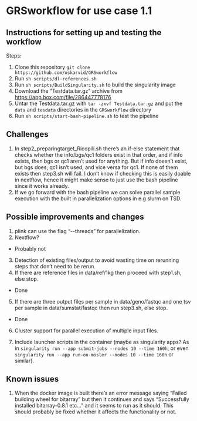 # GRSworkflow for use case 1.1

## Instructions for setting up and testing the workflow  
Steps:  
1. Clone this repository `git clone https://github.com/oskarvid/GRSworkflow`  
2. Run `sh scripts/dl-references.sh`  
3. Run `sh scripts/BuildSingularity.sh` to build the singularity image  
4. Download the "Testdata.tar.gz" archive from https://app.box.com/file/286447778176  
5. Untar the Testdata.tar.gz with `tar -zxvf Testdata.tar.gz` and put the `data` and `tesdata` directories in the `GRSworkflow` directory  
6. Run `sh scripts/start-bash-pipeline.sh` to test the pipeline  

## Challenges
1. In step2_preparingtarget_Ricopili.sh there’s an if-else statement that checks whether the info/bgs/qc1 folders exist in that order, and if info exists, then bgs or qc1 aren’t used for anything. But if info doesn’t exist, but bgs does, qc1 isn’t used, and vice versa for qc1. If none of them exists then step3.sh will fail. I don’t know if checking this is easily doable in nextflow, hence it might make sense to just use the bash pipeline since it works already.  
2. If we go forward with the bash pipeline we can solve parallel sample execution with the built in parallelization options in e.g slurm on TSD.  

## Possible improvements and changes
1. plink can use the flag “--threads” for parallelization.  
2. Nextflow?  
 * Probably not

3. Detection of existing files/output to avoid wasting time on rerunning steps that don’t need to be rerun.  
4. If there are reference files in data/ref/1kg then proceed with step1.sh, else stop.  
 * Done  

5. If there are three output files per sample in data/geno/fastqc and one tsv per sample in data/sumstat/fastqc then run step3.sh, else stop.  
 * Done

6. Cluster support for parallel execution of multiple input files.  

7. Include launcher scripts in the container (maybe as singularity apps? As in `singularity run --app submit-jobs --nodes 10 --time 160h`, or even `singularity run --app run-on-mosler --nodes 10 --time 160h` or similar).  

## Known issues
1. When the docker image is built there’s an error message saying “Failed building wheel for bitarray” but then it continues and says “Successfully installed bitarray-0.8.1 etc...” and it seems to run as it should. This should probably be fixed whether it affects the functionality or not.

